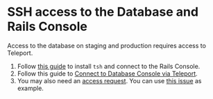 # SSH access to the Database and Rails Console

Access to the database on staging and production requires access to Teleport.

1. Follow [this guide](https://gitlab.com/gitlab-com/runbooks/-/blob/master/docs/teleport/Connect_to_Rails_Console_via_Teleport.md#accessing-the-rails-console-via-teleport) to install `tsh` and connect to the Rails Console.
1. Follow this guide to [Connect to Database Console via Teleport](https://gitlab.com/gitlab-com/runbooks/-/blob/master/docs/teleport/Connect_to_Database_Console_via_Teleport.md).
1. You may also need an [access request](https://about.gitlab.com/handbook/business-technology/team-member-enablement/onboarding-access-requests/access-requests/#individual-or-bulk-access-request).
You can use [this issue](https://gitlab.com/gitlab-com/team-member-epics/access-requests/-/issues/11549) as example.
